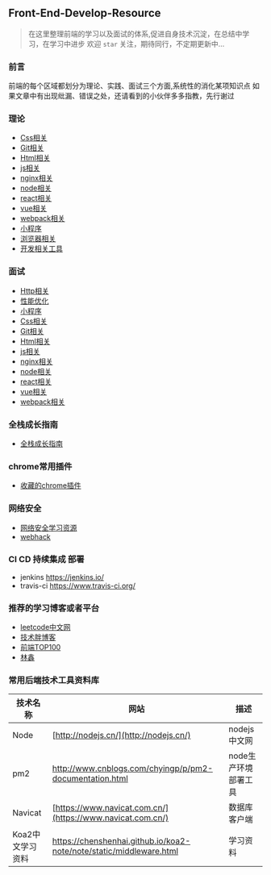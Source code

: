 ## Front-End-Develop-Resource

>  在这里整理前端的学习以及面试的体系,促进自身技术沉淀，在总结中学习，在学习中进步
>  欢迎  `star`  关注，期待同行，不定期更新中…

<h3>前言</h3>
前端的每个区域都划分为理论、实践、面试三个方面,系统性的消化某项知识点
如果文章中有出现纰漏、错误之处，还请看到的小伙伴多多指教，先行谢过

### 理论
* [Css相关](CSS/theory/readme.md)
* [Git相关](Git/theory/readme.md)
* [Html相关](HTML/theory/readme.md)
* [js相关](Javascript/theory/readme.md)
* [nginx相关](Nginx/theory/readme.md)
* [node相关](Node/theory/readme.md)
* [react相关](React/theory/readme.md)
* [vue相关](Vue/theory/readme.md)
* [webpack相关](Webpack/theory/readme.md)
* [小程序](小程序/theory/readme.md)
* [浏览器相关](Broswer/readme.md)
* [开发相关工具](Utils/utils.md)

### 面试
* [Http相关](Http/readme.md)
* [性能优化](性能优化/README.md)
* [小程序](小程序/interview/readme.md)
* [Css相关](CSS/interview/readme.md)
* [Git相关](Git/interview/readme.md)
* [Html相关](HTML/interview/readme.md)
* [js相关](Javascript/interview/readme.md)
* [nginx相关](Nginx/interview/readme.md)
* [node相关](Node/interview/readme.md)
* [react相关](React/interview/readme.md)
* [vue相关](Vue/interview/readme.md)
* [webpack相关](Webpack/interview/readme.md)

### 全栈成长指南
* [全栈成长指南](https://github.com/phodal/growth-ebook)

### chrome常用插件

- [收藏的chrome插件](其他/chromePlugin.md)

### 网络安全

* [网络安全学习资源](https://github.com/euphrat1ca/fuzzdb-collect)
* [webhack](https://wizardforcel.gitbooks.io/web-hacking-101/content/3.html)



### CI CD 持续集成 部署
* jenkins https://jenkins.io/
* travis-ci https://www.travis-ci.org/


### 推荐的学习博客或者平台
* [leetcode中文网](https://leetcode-cn.com/)
* [技术胖博客](http://jspang.com/)
* [前端TOP100](https://www.awesomes.cn/rank?sort=trend)
* [林鑫](https://github.com/lin-xin/blog)


### 常用后端技术工具资料库
| 技术名称 | 网站 | 描述 |
| ------ | ------ | ------|
| Node | [http://nodejs.cn/](http://nodejs.cn/) | nodejs中文网 |
| pm2 | http://www.cnblogs.com/chyingp/p/pm2-documentation.html   | node生产环境部署工具 |
| Navicat | [https://www.navicat.com.cn/](https://www.navicat.com.cn/) |  数据库客户端 |
| Koa2中文学习资料 | https://chenshenhai.github.io/koa2-note/note/static/middleware.html | 学习资料
